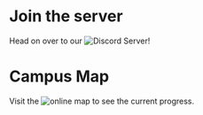 <!-- ---
title: Home
--- -->

# Join the server 
Head on over to our ![Discord](https://discord.gg/ZffVn7k) Server!

# Campus Map
Visit the ![online map](https://map.qucraft.me) to see the current progress.